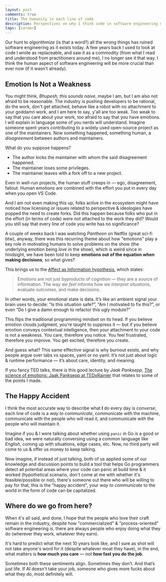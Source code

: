 ```yaml
---
layout: post
comments: true
title: The humanity in each line of code
description: Perspectives on why I think code in software engineering matters, Code is language. And language, whether in love or in systems, carries weight.
tags: [career]
---
```


Our hunt to _algorithmize_ (is that a word?) all the wrong things has ruined software engineering as it exists today. A few years back I used to look at code I wrote as replaceable, and saw it as a commodity (from what I read and understood from practitioners around me), I no longer see it that way. I think the human aspect of software engineering will be more crucial than ever now (if it wasn't already).

## Emotion Is Not a Weakness

You might think, _Bhupesh, this sounds naive_, maybe I am, but I am also not afraid to be reasonable. The industry is pushing developers to be rational, do the work, don't get attached, behave like a robot with no attachment to your goddamn work, and I am here to say, y'all are too weak. Too weak to say that you care about your work, too afraid to say that you have emotions. I will explain in language some of you nerds will understand. Imagine someone spent years contributing to a widely used open-source project as one of the maintainers. Now something happened, something human, a _disagreement_ between authors and maintainers.

What do you suppose happens?

- The author kicks the maintainer with whom the said disagreement happened.
- The maintainer loses some privileges.
- The maintainer leaves with a fork off to a new project.

Even in well-run projects, the human stuff creeps in — ego, disagreement, fallout. Human emotions are combined with the effort you put in every day when you open VS Code.

And I am not even making this up, folks active in the ecosystem might have noticed how licensing or issues related to perspective & ideologies have popped the need to create forks. Did this happen because folks who put in the effort (in terms of code) were not attached to the work they did? Would you still say that every line of code you write has no significance?

A couple of weeks back I was watching _Pantheon_ on Netflix (great sci-fi btw), anyway, there was this recurring theme about how "emotions" play a key role in motivating humans to solve problems on the show (the underlying emotion being _love_ in the show), which is weird since in hindsight, we have been told to keep **emotions out of the equation when making decisions**, so what gives?

This brings us to the [Affect as Information hypothesis](https://en.wikipedia.org/wiki/Affect_as_information_hypothesis), which states:

> Emotions are not just byproducts of cognition — they are a source of information. The way _we feel_ informs how _we interpret situations_, evaluate outcomes, and make decisions.

In other words, your emotional state is data. It’s like an ambient signal your brain uses to decide: “Is this situation safe?”, “Am I motivated to fix this?”, or even “Do I give a damn enough to refactor this ugly module?”

This flips the traditional programming mindset on its head. If you believe emotion clouds judgment, you’re taught to suppress it — but if you believe emotion conveys contextual intelligence, then your attachment to your code is not a weakness. You care, therefore you notice. You feel frustrated, therefore you improve. You get excited, therefore you create.

And guess what? This same effective signal is why burnout exists, and why people argue over tabs vs spaces, yaml or no yaml. It’s not just about logic & runtime performance — it’s about care, identity, and meaning.

If you fancy TED talks, there is this good lecture by _Jaak Panksepp_, [The science of emotions: Jaak Panksepp at TEDxRainier](https://www.youtube.com/watch?v=65e2qScV_K8) that relates to some of the points I made.

## The Happy Accident

I think the most accurate way to describe what **I** do every day is _converse_, each line of code is a _way to communicate_, communicate with the machine, communicate with the people who will read it, and communicate with the people who will maintain it.

Imagine if you & I were talking about whether using `panic` in Go is a good or bad idea, we were naturally conversing using a common language like _English_, coming up with situations, edge cases, etc. Now, no third party will come to us & offer us money to keep talking.

Now imagine, if instead of just talking, both of us applied some of our knowledge and discussion points to build a tool that helps Go programmers detect all potential areas where your code can panic at build time & it worked (hypothetical scenario, don't come at me with whether it's feasible/possible or not), there's someone out there who will be willing to pay for that, this is the "happy accident", your _way to communicate_ to the world in the form of code can be capitalized.

## Where do we go from here?

When it's all said, and done, I hope that the people who love their craft remain in the industry, despite how "commercialized" & "process-oriented" software engineering is, there are always people who enjoy doing what they do (wherever they work, whatever they earn).

It's hard to predict what the next 10 years look like, and I sure as shot will not take anyone's word for it (despite whatever moat they have), in the end, what matters is **how much you care** — not **how fast you do the job**.

Sometimes both these sentiments align. Sometimes they don’t. And that’s just life. If AI doesn't take your job, someone who gives more fucks about what they do, most definitely will.
